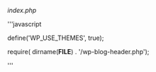 *index.php*

'''javascript

define('WP_USE_THEMES', true);

require( dirname(__FILE__) . '/wp-blog-header.php');

'''



